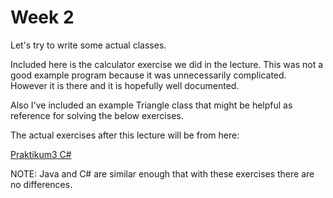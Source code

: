 # Week 2

Let's try to write some actual classes. 

Included here is the calculator exercise we did in the lecture. This was not a good example program because it was unnecessarily complicated. However it is there and it is hopefully well documented.

Also I've included an example Triangle class that might be helpful as reference for solving the below exercises.

The actual exercises after this lecture will be from here:

[Praktikum3 C#](https://wiki.itcollege.ee/index.php/Praktikum3:_Viitet%C3%BC%C3%BCpi_muutujad_CSharp_programmeerimiskeeles)

NOTE: Java and C# are similar enough that with these exercises there are no differences.


